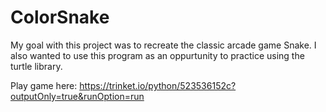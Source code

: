 # ColorSnake
My goal with this project was to recreate the classic arcade game Snake. I also wanted to use this program as an oppurtunity to practice using the turtle library.

Play game here: https://trinket.io/python/523536152c?outputOnly=true&runOption=run
